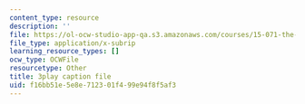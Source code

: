 ```yaml
---
content_type: resource
description: ''
file: https://ol-ocw-studio-app-qa.s3.amazonaws.com/courses/15-071-the-analytics-edge-spring-2017/f16bb51e5e8e712301f499e94f8f5af3_xAuh5VptDQ4.srt
file_type: application/x-subrip
learning_resource_types: []
ocw_type: OCWFile
resourcetype: Other
title: 3play caption file
uid: f16bb51e-5e8e-7123-01f4-99e94f8f5af3
---
```

